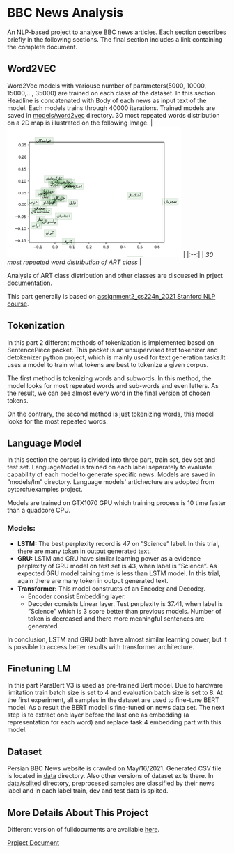 # BBC News Analysis
An NLP-based project to analyse BBC  news articles. 
Each section describes briefly in the following sections. The final section includes a link containing the complete document.

## Word2VEC
Word2Vec models with variouse number of parameters(5000, 10000, 15000,..., 35000) are trained on each class of the dataset. In this section Headline is concatenated with Body of each news as input text of the model. Each models trains through 40000 iterations. Trained models are saved in [models/word2vec](models/word2vec) directory. 30 most repeated words distribution on  a 2D map is illustrated on the following Image.
| <img src="reports/word2vec/word_vectors_هنر.png" alt="ART distribution" width="400"/> | 
|:--:| 
| *30 most repeated word distribution of ART class* |

Analysis of ART class distribution and other classes are discussed in prject [documentation](documents/main_v2.pdf).

This part generally is based on [assignment2_cs224n_2021 Stanford NLP course](http://web.stanford.edu/class/cs224n/assignments/a2.zip). 

## Tokenization
In this part 2 different methods of tokenization is implemented based on SentencePiece packet. This packet is an unsupervised text tokenizer and detokenizer python project, which is mainly used for text generation tasks.It uses a model to train what tokens are best to tokenize a given corpus. 

The first method is tokenizing words and subwords. In this method, the model looks for most repeated words and sub-words and even letters. As the result, we can see almost every word in the final version of chosen tokens. 

On the contrary, the second method is just tokenizing words, this model looks for the most repeated words.

## Language Model 
In this section the corpus is divided into three part, train set, dev set and test set. LanguageModel is trained on each label separately to evaluate capability of each model to generate specific news. Models are saved in ”models/lm” directory. Language models' artichecture are adopted from pytorch/examples project.

Models are trained on GTX1070 GPU which training process is 10 time faster than a quadcore CPU.

### Models:
- **LSTM:**  The best perplexity record is 47 on ”Science” label. In this trial, there are many <unk> token in output generated text.
- **GRU:**  LSTM and GRU have similar learning power as a evidence perplexity of GRU model on test set is 43, when label is ”Science”.
As expected GRU model taining time is less than LSTM model. In this trial, again there are many <unk> token in output generated text.
- **Transformer:** This model constructs of an Encoder̲ and Decoder̲. 
  - Encoder consist Embedding layer.
  - Decoder consists Linear layer. 
  Test perplexity is 37.41, when label is ”Science” which is 3 score better than previous models. Number of <unk> token is decreased and there more    meaningful sentences are generated.

In conclusion, LSTM and GRU both have almost similar learning power, but it is possible to access better results with transformer architecture.  


## Finetuning LM 
In this part ParsBert V3 is used as pre-trained Bert model. Due to hardware limitation train batch size is set to 4 and evaluation batch size is set
to 8. 
At the first experiment, all samples in the dataset are used to fine-tune BERT model. As a result the BERT model is fine-tuned on news data set. The next step is to extract one layer before the last one as embedding (a representation for each word) and replace task 4 embedding part with this model. 

## Dataset
Persian BBC News website is crawled on May/16/2021. Generated CSV file is located in [data](data) directory. Also other versions of dataset exits there. In [data/splited](data/splited) directory, preprocesed samples are classified by their news label and in each label train, dev and test data is splited. 

## More Details About This Project

Different version of fulldocuments are available [here](documents).

[Prpject Document](https://docs.google.com/document/d/1PBN1QmrI4QIE2bqm3R3kIKlj2fsblJLaVOc6nzjqGDM/edit?usp=sharing)
